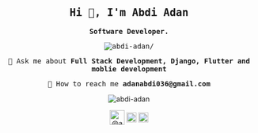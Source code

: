 <h2 align="center" class="text-purple"><samp><strong>Hi 👋, I'm Abdi Adan</strong></samp></h2>
<p align="center"><samp><strong>Software Developer.</strong></samp></p>
<p align="center"><samp> <img src=https://komarev.com/ghpvc/?username=abdi-adan alt=abdi-adan/></samp> </p>

<p align="center"><samp>💬 Ask me about <strong>Full Stack Development, Django, Flutter and moblie development</strong></samp></p>

<p align="center"><samp>🦾 How to reach me <strong>adanabdi036@gmail.com</strong></samp></p>

<p align='center'>
 <img src=https://github-readme-stats.vercel.app/api?username=abdi-adan&show_icons=true alt=abdi-adan />
</p>


<p align="center">
<a href=https://dev.to/@abdiadan target="blank"><img align="center" src=https://cdn.jsdelivr.net/npm/simple-icons@3.0.1/icons/dev-dot-to.svg alt="@abdiadan" height="30" width="30" /></a>
<a href=https://twitter.com/@abdiada86149808 target="blank"><img align="center" src=https://cdn.jsdelivr.net/npm/simple-icons@3.0.1/icons/twitter.svg alt="@abdiada86149808" height="20" width="20" /></a>
<a href=https://linkedin.com/in/abdi-adan-764564176 target="blank"><img align="center" src=https://cdn.jsdelivr.net/npm/simple-icons@3.0.1/icons/linkedin.svg alt="abdi-adan-764564176" height="20" width="20" /></a>
</p>
